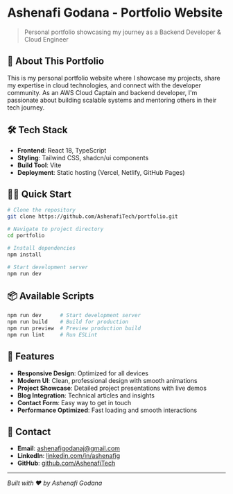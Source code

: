 # Ashenafi Godana - Portfolio Website

> Personal portfolio showcasing my journey as a Backend Developer & Cloud Engineer

## 🚀 About This Portfolio

This is my personal portfolio website where I showcase my projects, share my expertise in cloud technologies, and connect with the developer community. As an AWS Cloud Captain and backend developer, I'm passionate about building scalable systems and mentoring others in their tech journey.

## 🛠️ Tech Stack

- **Frontend**: React 18, TypeScript
- **Styling**: Tailwind CSS, shadcn/ui components
- **Build Tool**: Vite
- **Deployment**: Static hosting (Vercel, Netlify, GitHub Pages)

## 🏃‍♂️ Quick Start

```bash
# Clone the repository
git clone https://github.com/AshenafiTech/portfolio.git

# Navigate to project directory
cd portfolio

# Install dependencies
npm install

# Start development server
npm run dev
```

## 📦 Available Scripts

```bash
npm run dev      # Start development server
npm run build    # Build for production
npm run preview  # Preview production build
npm run lint     # Run ESLint
```

## 🌟 Features

- **Responsive Design**: Optimized for all devices
- **Modern UI**: Clean, professional design with smooth animations
- **Project Showcase**: Detailed project presentations with live demos
- **Blog Integration**: Technical articles and insights
- **Contact Form**: Easy way to get in touch
- **Performance Optimized**: Fast loading and smooth interactions

## 📧 Contact

- **Email**: ashenafigodanaj@gmail.com
- **LinkedIn**: [linkedin.com/in/ashenafig](https://linkedin.com/in/ashenafig)
- **GitHub**: [github.com/AshenafiTech](https://github.com/AshenafiTech)

---

*Built with ❤️ by Ashenafi Godana*